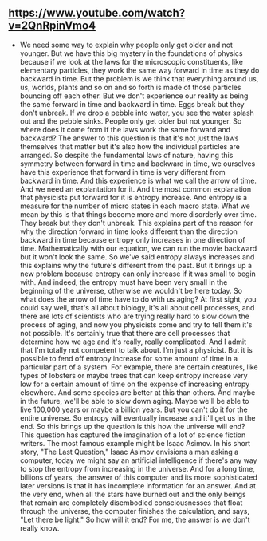 ## https://www.youtube.com/watch?v=2QnRpinVmo4


- We need some way to explain
why people only get older and not younger.
But we have this big mystery
in the foundations of physics
because if we look at the laws
for the microscopic constituents,
like elementary particles,
they work the same way forward in time
as they do backward in time.
But the problem is we think that everything around us,
us, worlds, plants and so on and so forth
is made of those particles bouncing off each other.
But we don't experience our reality
as being the same forward in time and backward in time.
Eggs break but they don't unbreak.
If we drop a pebble into water,
you see the water splash out and the pebble sinks.
People only get older but not younger.
So where does it come from
if the laws work the same forward and backward?
The answer to this question
is that it's not just the laws themselves that matter
but it's also how the individual particles are arranged.
So despite the fundamental laws of nature,
having this symmetry between forward in time
and backward in time,
we ourselves have this experience that forward in time
is very different from backward in time.
And this experience is what we call the arrow of time.
And we need an explantation for it.
And the most common explanation
that physicists put forward for it is entropy increase.
And entropy is a measure
for the number of micro states in each macro state.
What we mean by this
is that things become more and more disorderly over time.
They break but they don't unbreak.
This explains part of the reason
for why the direction forward in time looks different
than the direction backward in time
because entropy only increases in one direction of time.
Mathematically with our equation,
we can run the movie backward
but it won't look the same.
So we've said entropy always increases
and this explains why the future's different from the past.
But it brings up a new problem
because entropy can only increase if it was small
to begin with.
And indeed, the entropy must have been very small
in the beginning of the universe,
otherwise we wouldn't be here today.
So what does the arrow of time have to do with us aging?
At first sight, you could say well,
that's all about biology,
it's all about cell processes,
and there are lots of scientists
who are trying really hard
to slow down the process of aging,
and now you physicists come
and try to tell them it's not possible.
It's certainly true
that there are cell processes that determine how we age
and it's really, really complicated.
And I admit that I'm totally not competent to talk about.
I'm just a physicist.
But it is possible to fend off entropy increase
for some amount of time
in a particular part of a system.
For example, there are certain creatures,
like types of lobsters or maybe trees
that can keep entropy increase very low
for a certain amount of time
on the expense of increasing entropy elsewhere.
And some species are better at this than others.
And maybe in the future,
we'll be able to slow down aging.
Maybe we'll be able to live 100,000 years
or maybe a billion years.
But you can't do it for the entire universe.
So entropy will eventually increase
and it'll get us in the end.
So this brings up the question
is this how the universe will end?
This question has captured the imagination
of a lot of science fiction writers.
The most famous example might be Isaac Asimov.
In his short story, "The Last Question,"
Isaac Asimov envisions a man asking a computer,
today we might say an artificial intelligence
if there's any way to stop the entropy
from increasing in the universe.
And for a long time, billions of years,
the answer of this computer
and its more sophisticated later versions
is that it has incomplete information for an answer.
And at the very end,
when all the stars have burned out and the only beings
that remain are completely disembodied consciousnesses
that float through the universe,
the computer finishes the calculation,
and says, "Let there be light."
So how will it end?
For me, the answer is we don't really know.